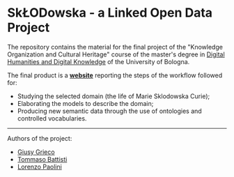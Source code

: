 # SkŁODowska - a Linked Open Data Project

The repository contains the material for the final project of the "Knowledge Organization and Cultural Heritage" course of the master's degree in [Digital Humanities and Digital Knowledge](https://corsi.unibo.it/2cycle/DigitalHumanitiesKnowledge) of the University of Bologna.

The final product is a **[website](https://sklodowskaproject.github.io/)** reporting the steps of the workflow followed for:
- Studying the selected domain (the life of Marie Sklodowska Curie);
- Elaborating the models to describe the domain;
- Producing new semantic data through the use of ontologies and controlled vocabularies.
_________________
Authors of the project:
- [Giusy Grieco](https://github.com/teragramgius)
- [Tommaso Battisti](https://github.com/tommasobattisti)
- [Lorenzo Paolini](https://github.com/Postitisnt)


